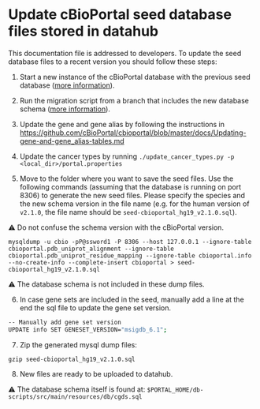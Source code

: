 # Update cBioPortal seed database files stored in datahub
This documentation file is addressed to developers. To update the seed database files to a recent version you should follow these steps:

1. Start a new instance of the cBioPortal database with the previous seed database ([more information](README.md)).

2. Run the migration script from a branch that includes the new database schema ([more information](https://github.com/cBioPortal/cbioportal/blob/master/docs/Updating-your-cBioPortal-installation.md#running-the-migration-script)).

3. Update the gene and gene alias by following the instructions in https://github.com/cBioPortal/cbioportal/blob/master/docs/Updating-gene-and-gene_alias-tables.md

4. Update the cancer types by running `./update_cancer_types.py -p <local_dir>/portal.properties`

5. Move to the folder where you want to save the seed files. Use the following commands (assuming that the database is running on port 8306) to generate the new seed files. Please specify the species and the new schema version in the file name (e.g. for the human version of `v2.1.0`, the file name should be `seed-cbioportal_hg19_v2.1.0.sql`).

:warning: Do not confuse the schema version with the cBioPortal version.

```shell
mysqldump -u cbio -pP@ssword1 -P 8306 --host 127.0.0.1 --ignore-table cbioportal.pdb_uniprot_alignment --ignore-table cbioportal.pdb_uniprot_residue_mapping --ignore-table cbioportal.info --no-create-info --complete-insert cbioportal > seed-cbioportal_hg19_v2.1.0.sql
```
:warning: The database schema is not included in these dump files.

6. In case gene sets are included in the seed, manually add a line at the end the sql file to update the gene set version.
```bash
-- Manually add gene set version
UPDATE info SET GENESET_VERSION="msigdb_6.1";
```

7. Zip the generated mysql dump files:
```shell
gzip seed-cbioportal_hg19_v2.1.0.sql
```

8. New files are ready to be uploaded to datahub.

:warning: The database schema itself is found at: `$PORTAL_HOME/db-scripts/src/main/resources/db/cgds.sql`

